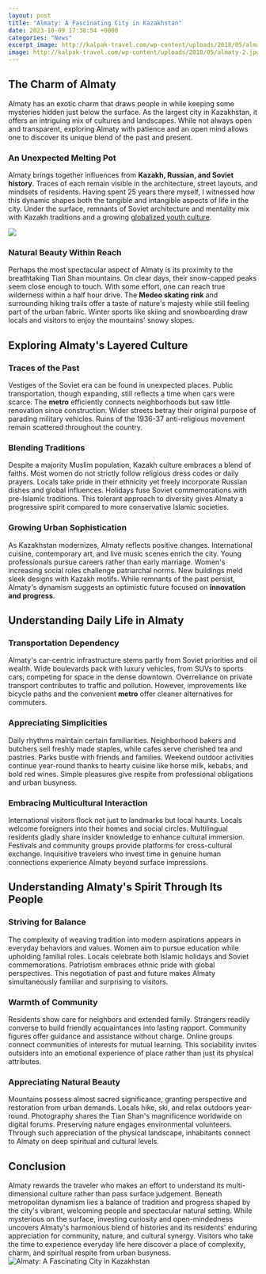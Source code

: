 ```yaml
---
layout: post
title: "Almaty: A Fascinating City in Kazakhstan"
date: 2023-10-09 17:38:54 +0000
categories: "News"
excerpt_image: http://kalpak-travel.com/wp-content/uploads/2018/05/almaty-2.jpg
image: http://kalpak-travel.com/wp-content/uploads/2018/05/almaty-2.jpg
---
```


## The Charm of Almaty
Almaty has an exotic charm that draws people in while keeping some mysteries hidden just below the surface. As the largest city in Kazakhstan, it offers an intriguing mix of cultures and landscapes. While not always open and transparent, exploring Almaty with patience and an open mind allows one to discover its unique blend of the past and present.
### An Unexpected Melting Pot 
Almaty brings together influences from **Kazakh, Russian, and Soviet history**. Traces of each remain visible in the architecture, street layouts, and mindsets of residents. Having spent 25 years there myself, I witnessed how this dynamic shapes both the tangible and intangible aspects of life in the city. Under the surface, remnants of Soviet architecture and mentality mix with Kazakh traditions and a growing [globalized youth culture](https://logurl.github.io/2024-01-02-u6bd4-u5229-u65f6-u548c-u5362-u68ee-u5821-u4e24-u4e2a-u9b45-u529b-u90fd-u5e02-u7684-u65c5-u884c-u4f/). 

![](https://trvlland.com/wp-content/uploads/2022/09/kazakhstan_almaty_city-scaled.jpg)
### Natural Beauty Within Reach  
Perhaps the most spectacular aspect of Almaty is its proximity to the breathtaking Tian Shan mountains. On clear days, their snow-capped peaks seem close enough to touch. With some effort, one can reach true wilderness within a half hour drive. The **Medeo skating rink** and surrounding hiking trails offer a taste of nature's majesty while still feeling part of the urban fabric. Winter sports like skiing and snowboarding draw locals and visitors to enjoy the mountains' snowy slopes.
## Exploring Almaty's Layered Culture
### Traces of the Past 
Vestiges of the Soviet era can be found in unexpected places. Public transportation, though expanding, still reflects a time when cars were scarce. The **metro** efficiently connects neighborhoods but saw little renovation since construction. Wider streets betray their original purpose of parading military vehicles. Ruins of the 1936-37 anti-religious movement remain scattered throughout the country. 
### Blending Traditions 
Despite a majority Muslim population, Kazakh culture embraces a blend of faiths. Most women do not strictly follow religious dress codes or daily prayers. Locals take pride in their ethnicity yet freely incorporate Russian dishes and global influences. Holidays fuse Soviet commemorations with pre-Islamic traditions. This tolerant approach to diversity gives Almaty a progressive spirit compared to more conservative Islamic societies.
### Growing Urban Sophistication
As Kazakhstan modernizes, Almaty reflects positive changes. International cuisine, contemporary art, and live music scenes enrich the city. Young professionals pursue careers rather than early marriage. Women's increasing social roles challenge patriarchal norms. New buildings meld sleek designs with Kazakh motifs. While remnants of the past persist, Almaty's dynamism suggests an optimistic future focused on **innovation and progress**.
## Understanding Daily Life in Almaty 
### Transportation Dependency 
Almaty's car-centric infrastructure stems partly from Soviet priorities and oil wealth. Wide boulevards pack with luxury vehicles, from SUVs to sports cars, competing for space in the dense downtown. Overreliance on private transport contributes to traffic and pollution. However, improvements like bicycle paths and the convenient **metro** offer cleaner alternatives for commuters. 
### Appreciating Simplicities
Daily rhythms maintain certain familiarities. Neighborhood bakers and butchers sell freshly made staples, while cafes serve cherished tea and pastries. Parks bustle with friends and families. Weekend outdoor activities continue year-round thanks to hearty cuisine like horse milk, kebabs, and bold red wines. Simple pleasures give respite from professional obligations and urban busyness. 
### Embracing Multicultural Interaction  
International visitors flock not just to landmarks but local haunts. Locals welcome foreigners into their homes and social circles. Multilingual residents gladly share insider knowledge to enhance cultural immersion. Festivals and community groups provide platforms for cross-cultural exchange. Inquisitive travelers who invest time in genuine human connections experience Almaty beyond surface impressions.
## Understanding Almaty's Spirit Through Its People 
### Striving for Balance 
The complexity of weaving tradition into modern aspirations appears in everyday behaviors and values. Women aim to pursue education while upholding familial roles. Locals celebrate both Islamic holidays and Soviet commemorations. Patriotism embraces ethnic pride with global perspectives. This negotiation of past and future makes Almaty simultaneously familiar and surprising to visitors.
### Warmth of Community 
Residents show care for neighbors and extended family. Strangers readily converse to build friendly acquaintances into lasting rapport. Community figures offer guidance and assistance without charge. Online groups connect communities of interests for mutual learning. This sociability invites outsiders into an emotional experience of place rather than just its physical attributes. 
### Appreciating Natural Beauty
Mountains possess almost sacred significance, granting perspective and restoration from urban demands. Locals hike, ski, and relax outdoors year-round. Photography shares the Tian Shan's magnificence worldwide on digital forums. Preserving nature engages environmental volunteers. Through such appreciation of the physical landscape, inhabitants connect to Almaty on deep spiritual and cultural levels.
## Conclusion
Almaty rewards the traveler who makes an effort to understand its multi-dimensional culture rather than pass surface judgement. Beneath metropolitan dynamism lies a balance of tradition and progress shaped by the city's vibrant, welcoming people and spectacular natural setting. While mysterious on the surface, investing curiosity and open-mindedness uncovers Almaty's harmonious blend of histories and its residents' enduring appreciation for community, nature, and cultural synergy. Visitors who take the time to experience everyday life here discover a place of complexity, charm, and spiritual respite from urban busyness.
![Almaty: A Fascinating City in Kazakhstan](http://kalpak-travel.com/wp-content/uploads/2018/05/almaty-2.jpg)